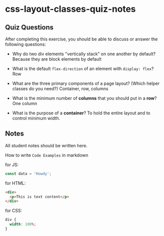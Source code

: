 # css-layout-classes-quiz-notes

## Quiz Questions

After completing this exercise, you should be able to discuss or answer the following questions:

- Why do two div elements "vertically stack" on one another by default?
  Because they are block elements by default

- What is the default `flex-direction` of an element with `display: flex`?
  Row

- What are the three primary components of a page layout? (Which helper classes do you need?)
  Container, row, columns

- What is the minimum number of **columns** that you should put in a **row**?
  One column

- What is the purpose of a **container**?
  To hold the entire layout and to control minimum width.

## Notes

All student notes should be written here.

How to write `Code Examples` in markdown

for JS:

```javascript
const data = 'Howdy';
```

for HTML:

```html
<div>
  <p>This is text content</p>
</div>
```

for CSS:

```css
div {
  width: 100%;
}
```
